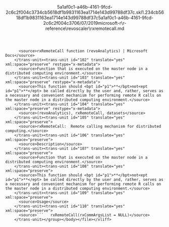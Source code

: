 <?xml version="1.0"?><xliff version="1.2" xmlns="urn:oasis:names:tc:xliff:document:1.2" xmlns:xsi="http://www.w3.org/2001/XMLSchema-instance" xsi:schemaLocation="urn:oasis:names:tc:xliff:document:1.2 xliff-core-1.2-transitional.xsd"><file datatype="xml" original="rxremotecall.md" source-language="en-US" target-language="en-US"><header><tool tool-id="mdxliff" tool-name="mdxliff" tool-version="1.0-4e81c41" tool-company="Microsoft" /><xliffext:skl_file_name xmlns:xliffext="urn:microsoft:content:schema:xliffextensions">5a1af0c1-a46b-4161-9fcd-2c6c2f004c3734cb5618df1b9831163ea1714e143d99788df37c.skl</xliffext:skl_file_name><xliffext:version xmlns:xliffext="urn:microsoft:content:schema:xliffextensions">1.2</xliffext:version><xliffext:ms.openlocfilehash xmlns:xliffext="urn:microsoft:content:schema:xliffextensions">34cb5618df1b9831163ea1714e143d99788df37c</xliffext:ms.openlocfilehash><xliffext:ms.sourcegitcommit xmlns:xliffext="urn:microsoft:content:schema:xliffextensions">5a1af0c1-a46b-4161-9fcd-2c6c2f004c37</xliffext:ms.sourcegitcommit><xliffext:ms.lasthandoff xmlns:xliffext="urn:microsoft:content:schema:xliffextensions">06/07/2019</xliffext:ms.lasthandoff><xliffext:ms.openlocfilepath xmlns:xliffext="urn:microsoft:content:schema:xliffextensions">microsoft-r\r-reference\revoscaler\rxremotecall.md</xliffext:ms.openlocfilepath></header><body><group id="content" extype="content"><trans-unit id="101" translate="yes" xml:space="preserve" restype="x-metadata">
          <source>rxRemoteCall function (revoAnalytics) | Microsoft Docs</source>
        </trans-unit><trans-unit id="102" translate="yes" xml:space="preserve" restype="x-metadata">
          <source>Function that is executed on the master node in a distributed computing environment.</source>
        </trans-unit><trans-unit id="103" translate="yes" xml:space="preserve" restype="x-metadata">
          <source>This function should <bpt id="p1">**</bpt>not<ept id="p1">**</ept> be called directly by the user and, rather, serves as a necessary and convenient mechanism for performing remote R calls on the master node in a distributed computing environment.</source>
        </trans-unit><trans-unit id="104" translate="yes" xml:space="preserve" restype="x-metadata">
          <source>(revoAnalytics), rxRemoteCall, datasets</source>
        </trans-unit><trans-unit id="105" translate="yes" xml:space="preserve">
          <source>rxRemoteCall:  Remote calling mechanism for distributed computing.</source>
        </trans-unit><trans-unit id="106" translate="yes" xml:space="preserve">
          <source>Description</source>
        </trans-unit><trans-unit id="107" translate="yes" xml:space="preserve">
          <source>Function that is executed on the master node in a distributed computing environment.</source>
        </trans-unit><trans-unit id="108" translate="yes" xml:space="preserve">
          <source>This function should <bpt id="p1">**</bpt>not<ept id="p1">**</ept> be called directly by the user and, rather, serves as a necessary and convenient mechanism for performing remote R calls on the master node in a distributed computing environment.</source>
        </trans-unit><trans-unit id="109" translate="yes" xml:space="preserve">
          <source>Usage</source>
        </trans-unit><trans-unit id="110" translate="yes" xml:space="preserve">
          <source>```   rxRemoteCall(rxCommArgsList = NULL)</source>
        </trans-unit></group></body></file></xliff>
